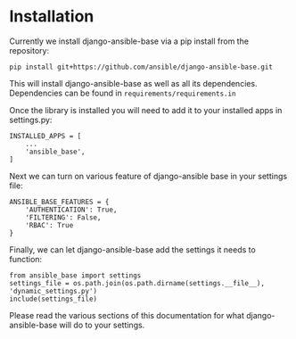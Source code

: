 # Installation

Currently we install django-ansible-base via a pip install from the repository:
```
pip install git+https://github.com/ansible/django-ansible-base.git
```

This will install django-ansible-base as well as all its dependencies.
Dependencies can be found in `requirements/requirements.in`

Once the library is installed you will need to add it to your installed apps in settings.py:
```
INSTALLED_APPS = [
    ...
    'ansible_base',
]
```

Next we can turn on various feature of django-ansible base in your settings file:
```
ANSIBLE_BASE_FEATURES = {
    'AUTHENTICATION': True,
    'FILTERING': False,
    'RBAC': True
}
```

Finally, we can let django-ansible-base add the settings it needs to function:
```
from ansible_base import settings
settings_file = os.path.join(os.path.dirname(settings.__file__), 'dynamic_settings.py')
include(settings_file)
```

Please read the various sections of this documentation for what django-ansible-base will do to your settings.

